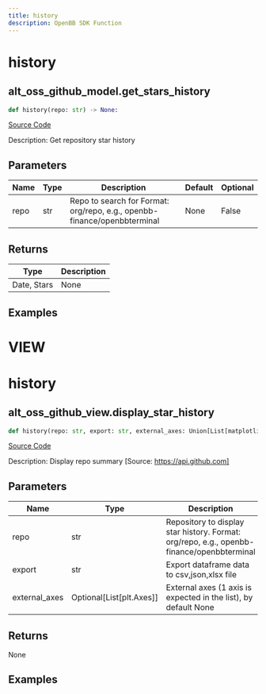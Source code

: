 ```yaml
---
title: history
description: OpenBB SDK Function
---
```

# history

## alt_oss_github_model.get_stars_history

```python
def history(repo: str) -> None:
```
[Source Code](https://github.com/OpenBB-finance/OpenBBTerminal/tree/main/openbb_terminal/alternative/oss/github_model.py#L83)

Description: Get repository star history

## Parameters

| Name | Type | Description | Default | Optional |
| ---- | ---- | ----------- | ------- | -------- |
| repo | str | Repo to search for Format: org/repo, e.g., openbb-finance/openbbterminal | None | False |

## Returns

| Type | Description |
| ---- | ----------- |
| Date, Stars | None |

## Examples




# VIEW

# history

## alt_oss_github_view.display_star_history

```python
def history(repo: str, export: str, external_axes: Union[List[matplotlib.axes._axes.Axes], NoneType]) -> None:
```
[Source Code](https://github.com/OpenBB-finance/OpenBBTerminal/tree/main/openbb_terminal/alternative/oss/github_view.py#L27)

Description: Display repo summary [Source: https://api.github.com]

## Parameters

| Name | Type | Description | Default | Optional |
| ---- | ---- | ----------- | ------- | -------- |
| repo | str | Repository to display star history. Format: org/repo, e.g., openbb-finance/openbbterminal | None | False |
| export | str | Export dataframe data to csv,json,xlsx file | None | False |
| external_axes | Optional[List[plt.Axes]] | External axes (1 axis is expected in the list), by default None | None | True |

## Returns

None

## Examples

